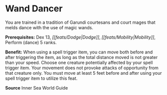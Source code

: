 ﻿---
cssclass: [feats]

---
# Wand Dancer

You are trained in a tradition of Garundi courtesans and court mages that melds dance with the use of magic wands.

**Prerequisites:** Dex 13, _[[feats/Dodge|Dodge]]_, _[[feats/Mobility|Mobility]]_, Perform (dance) 5 ranks.

**Benefit:** When using a spell trigger item, you can move both before and after triggering the item, as long as the total distance moved is not greater than your speed. Choose one creature potentially affected by your spell trigger item. Your movement does not provoke attacks of opportunity from that creature only. You must move at least 5 feet before and after using your spell trigger item to utilize this feat.

**Source** Inner Sea World Guide